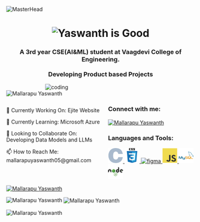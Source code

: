 ![MasterHead](https://thumbs.dreamstime.com/b/bergen-norway-view-historical-buildings-bryggen-hanseatic-wharf-bergen-norway-unesco-world-heritage-site-bergen-norway-109098568.jpg?w=1400)
<h1 align="center">
    <img src="https://readme-typing-svg.herokuapp.com/?font=Righteous&size=35&center=true&vCenter=true&width=500&height=70&lines=Hi+👋%2C+I'm+Yaswanth;Welcome+to+my+GitHub+profile!" alt="Yaswanth is Good" />
</h1>

<h3 align="center">A 3rd year CSE(AI&ML) student at Vaagdevi College of Engineering.<br><BR> Developing Product based Projects</h3>
<img align="right" alt="coding" width="400" src="https://thumbs.dreamstime.com/b/android-creates-ai-models-working-complex-data-high-tech-lab-focuses-creating-carefully-interacting-glowing-357738443.jpg?w=992">

<p align="left"> <img src="https://komarev.com/ghpvc/?username=MYG-1107&label=Profile%20views&color=0e75b6&style=flat" alt="Mallarapu Yaswanth" /> </p>

<!-- New section added below Profile Views -->
<div style="float: left; width: 50%; margin-right: 20px;">
  <p>🔭 Currently Working On: Ejite Website</p>

  <p>🌱 Currently Learning: Microsoft Azure</p>

  <p>👯 Looking to Collaborate On: Developing Data Models and LLMs</p>

  <p>📫 How to Reach Me: <a href="mailto:mallarapuyaswanth05@gmail.com" style="text-decoration: none;">mallarapuyaswanth05@gmail.com</a></p>
  <br>
</div>

<h3 align="left">Connect with me:</h3>
<p align="left">

<a href="https://www.linkedin.com/in/my2004/" target="blank"><img align="center" src="https://raw.githubusercontent.com/rahuldkjain/github-profile-readme-generator/master/src/images/icons/Social/linked-in-alt.svg" alt="Mallarapu Yaswanth" height="30" width="40" /></a>
<!--
<a href="" target="blank"><img align="center" src="https://raw.githubusercontent.com/rahuldkjain/github-profile-readme-generator/master/src/images/icons/Social/instagram.svg" alt="" height="30" width="40" /></a>
<a href="" target="blank"><img align="center" src="https://raw.githubusercontent.com/rahuldkjain/github-profile-readme-generator/master/src/images/icons/Social/youtube.svg" alt="" height="30" width="40" /></a>
<a href="" target="blank"><img align="center" src="https://raw.githubusercontent.com/rahuldkjain/github-profile-readme-generator/master/src/images/icons/Social/instagram.svg" alt="" height="30" width="40" /></a>
</p>
-->
<h3 align="left">Languages and Tools:</h3>
<p align="left"> <a href="https://www.cprogramming.com/" target="_blank" rel="noreferrer"> <img src="https://raw.githubusercontent.com/devicons/devicon/master/icons/c/c-original.svg" alt="c" width="40" height="40"/> </a> <a href="https://www.w3schools.com/css/" target="_blank" rel="noreferrer"> <img src="https://raw.githubusercontent.com/devicons/devicon/master/icons/css3/css3-original-wordmark.svg" alt="css3" width="40" height="40"/> </a> <a href="https://www.figma.com/" target="_blank" rel="noreferrer"> <img src="https://www.vectorlogo.zone/logos/figma/figma-icon.svg" alt="figma" width="40" height="40"/> </a> <a href="https://developer.mozilla.org/en-US/docs/Web/JavaScript" target="_blank" rel="noreferrer"> <img src="https://raw.githubusercontent.com/devicons/devicon/master/icons/javascript/javascript-original.svg" alt="javascript" width="40" height="40"/> </a> <a href="https://www.mysql.com/" target="_blank" rel="noreferrer"> <img src="https://raw.githubusercontent.com/devicons/devicon/master/icons/mysql/mysql-original-wordmark.svg" alt="mysql" width="40" height="40"/> </a> <a href="https://nodejs.org" target="_blank" rel="noreferrer"> <img src="https://raw.githubusercontent.com/devicons/devicon/master/icons/nodejs/nodejs-original-wordmark.svg" alt="nodejs" width="40" height="40"/> </a> </p>

<p align="left"> <a href="https://github.com/ryo-ma/github-profile-trophy"><img src="https://github-profile-trophy.vercel.app/?username=MYG-1107" alt="Mallarapu Yaswanth" /></a> </p>

<p><img align="left" src="https://github-readme-stats.vercel.app/api/top-langs?username=MYG-1107&show_icons=true&locale=en&layout=compact" alt="Mallarapu Yaswanth" /></p>

<p>&nbsp;<img align="center" src="https://github-readme-stats.vercel.app/api?username=MYG-1107&show_icons=true&locale=en" alt="Mallarapu Yaswanth" /></p>

<p><img align="center" src="https://github-readme-streak-stats.herokuapp.com/?user=MYG-1107&" alt="Mallarapu Yaswanth" /></p>

